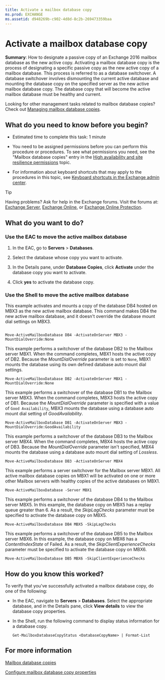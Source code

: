 ```yaml
---
title: Activate a mailbox database copy
ms.prod: EXCHANGE
ms.assetid: d948269b-c902-4d8d-8c2b-269473359baa
---
```



# Activate a mailbox database copy
 **Summary**: How to designate a passive copy of an Exchange 2016 mailbox database as the new active copy.
Activating a mailbox database copy is the process of designating a specific passive copy as the new active copy of a mailbox database. This process is referred to as a database switchover. A database switchover involves dismounting the current active database and mounting the database copy on the specified server as the new active mailbox database copy. The database copy that will become the active mailbox database must be healthy and current.
  
    
    

Looking for other management tasks related to mailbox database copies? Check out  [Managing mailbox database copies](http://technet.microsoft.com/library/06df16b4-f209-4d3a-8c68-0805c745f9b2.aspx).
## What do you need to know before you begin?


- Estimated time to complete this task: 1 minute
    
  
- You need to be assigned permissions before you can perform this procedure or procedures. To see what permissions you need, see the "Mailbox database copies" entry in the  [High availability and site resilience permissions](high-availability-and-site-resilience-permissions.md) topic.
    
  
- For information about keyboard shortcuts that may apply to the procedures in this topic, see  [Keyboard shortcuts in the Exchange admin center](keyboard-shortcuts-in-the-exchange-admin-center.md).
    
  

> [!TIP]
> Having problems? Ask for help in the Exchange forums. Visit the forums at:  [Exchange Server](https://go.microsoft.com/fwlink/p/?linkId=60612),  [Exchange Online](https://go.microsoft.com/fwlink/p/?linkId=267542), or  [Exchange Online Protection](https://go.microsoft.com/fwlink/p/?linkId=285351). 
  
    
    


## What do you want to do?


  
    
    

### Use the EAC to move the active mailbox database
<a name="UseEMC"> </a>


1. In the EAC, go to **Servers** > **Databases**.
    
  
2. Select the database whose copy you want to activate.
    
  
3. In the Details pane, under **Database Copies**, click **Activate** under the database copy you want to activate.
    
  
4. Click **yes** to activate the database copy.
    
  

### Use the Shell to move the active mailbox database
<a name="UseShell"> </a>

This example activates and mounts a copy of the database DB4 hosted on MBX3 as the new active mailbox database. This command makes DB4 the new active mailbox database, and it doesn't override the database mount dial settings on MBX3.
  
    
    

```

Move-ActiveMailboxDatabase DB4 -ActivateOnServer MBX3 -MountDialOverride:None
```

This example performs a switchover of the database DB2 to the Mailbox server MBX1. When the command completes, MBX1 hosts the active copy of DB2. Because the  _MountDialOverride_ parameter is set to `None`, MBX1 mounts the database using its own defined database auto mount dial settings.
  
    
    



```
Move-ActiveMailboxDatabase DB2 -ActivateOnServer MBX1 -MountDialOverride:None
```

This example performs a switchover of the database DB1 to the Mailbox server MBX3. When the command completes, MBX3 hosts the active copy of DB1. Because the  _MountDialOverride_ parameter is specified with a value of `Good Availability`, MBX3 mounts the database using a database auto mount dial setting of  _GoodAvailability_.
  
    
    



```
Move-ActiveMailboxDatabase DB1 -ActivateOnServer MBX3 -MountDialOverride:GoodAvailability
```

This example performs a switchover of the database DB3 to the Mailbox server MBX4. When the command completes, MBX4 hosts the active copy of DB3. Because the  _MountDialOverride_ parameter isn't specified, MBX4 mounts the database using a database auto mount dial setting of _Lossless_.
  
    
    



```
Move-ActiveMailboxDatabase DB3 -ActivateOnServer MBX4
```

This example performs a server switchover for the Mailbox server MBX1. All active mailbox database copies on MBX1 will be activated on one or more other Mailbox servers with healthy copies of the active databases on MBX1.
  
    
    



```
Move-ActiveMailboxDatabase -Server MBX1
```

This example performs a switchover of the database DB4 to the Mailbox server MBX5. In this example, the database copy on MBX5 has a replay queue greater than 6. As a result, the  _SkipLagChecks_ parameter must be specified to activate the database copy on MBX5.
  
    
    



```
Move-ActiveMailboxDatabase DB4 MBX5 -SkipLagChecks
```

This example performs a switchover of the database DB5 to the Mailbox server MBX6. In this example, the database copy on MBX6 has a  _ContentIndexState_ of Failed. As a result, the _SkipClientExperienceChecks_ parameter must be specified to activate the database copy on MBX6.
  
    
    



```
Move-ActiveMailboxDatabase DB5 MBX6 -SkipClientExperienceChecks
```


## How do you know this worked?

To verify that you've successfully activated a mailbox database copy, do one of the following:
  
    
    

- In the EAC, navigate to **Servers** > **Databases**. Select the appropriate database, and in the Details pane, click **View details** to view the database copy properties.
    
  
- In the Shell, run the following command to display status information for a database copy.
    
  ```
  Get-MailboxDatabaseCopyStatus <DatabaseCopyName> | Format-List
  ```


    
    
  

## For more information

 [Mailbox database copies](mailbox-database-copies.md)
  
    
    
 [Configure mailbox database copy properties](configure-mailbox-database-copy-properties.md)
  
    
    

